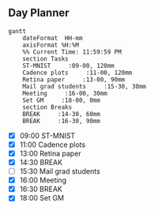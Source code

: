 ## Day Planner
```mermaid
gantt
    dateFormat  HH-mm
    axisFormat %H:%M
    %% Current Time: 11:59:59 PM
    section Tasks
    ST-MNIST     :09-00, 120mm
    Cadence plots     :11-00, 120mm
    Retina paper     :13-00, 90mm
    Mail grad students     :15-30, 30mm
    Meeting     :16-00, 30mm
    Set GM     :18-00, 0mm
    section Breaks
    BREAK     :14-30, 60mm
    BREAK     :16-30, 90mm
```

- [x] 09:00 ST-MNIST
- [x] 11:00 Cadence plots
- [x] 13:00 Retina paper
- [x] 14:30 BREAK
- [ ] 15:30 Mail grad students
- [x] 16:00 Meeting
- [x] 16:30 BREAK
- [x] 18:00 Set GM
